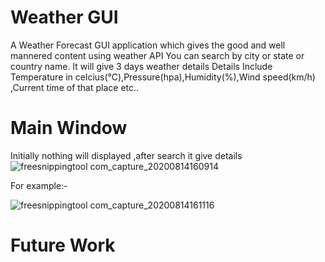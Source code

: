# Weather GUI
A Weather Forecast GUI application which gives the good and well mannered content using weather API
You can search by city or state or country name.
It will give 3 days weather details
Details Include Temperature in celcius(°C),Pressure(hpa),Humidity(%),Wind speed(km/h) ,Current time of that place etc..
# Main Window
Initially nothing will displayed ,after search it give details
![freesnippingtool com_capture_20200814160914](https://user-images.githubusercontent.com/58354473/90241374-8777ac00-de48-11ea-9295-71b94ad02058.png)

For example:-

![freesnippingtool com_capture_20200814161116](https://user-images.githubusercontent.com/58354473/90241507-ce65a180-de48-11ea-87a3-167134d7aada.png)
# Future Work
